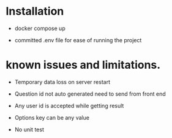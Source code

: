 # Installation

- docker compose up

- committed .env file for ease of running the project

# known issues and limitations.

- Temporary data loss on server restart

- Question id not auto generated need to send from front end

- Any user id is accepted while getting result

- Options key can be any value

- No unit test
